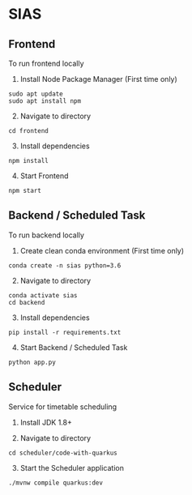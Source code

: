 # SIAS

## Frontend
To run frontend locally

1. Install Node Package Manager (First time only) 
```shell
sudo apt update
sudo apt install npm
```

2. Navigate to directory
```shell
cd frontend
```

3. Install dependencies
```shell
npm install
```

4. Start Frontend
```shell
npm start
```

## Backend / Scheduled Task
To run backend locally

1. Create clean conda environment (First time only) 
```shell
conda create -n sias python=3.6
```

2. Navigate to directory
```shell
conda activate sias
cd backend
```

3. Install dependencies
```shell
pip install -r requirements.txt
```

4. Start Backend / Scheduled Task
```shell
python app.py
```

## Scheduler
Service for timetable scheduling

1. Install JDK 1.8+

2. Navigate to directory
```shell
cd scheduler/code-with-quarkus
```

3. Start the Scheduler application
```shell
./mvnw compile quarkus:dev
```
